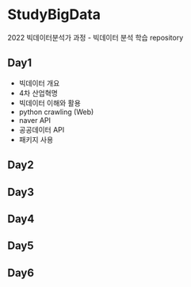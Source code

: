 # StudyBigData
2022 빅데이터분석가 과정 - 빅데이터 분석 학습 repository

## Day1
- 빅데이터 개요
 - 4차 산업혁명
 - 빅데이터 이해와 활용
- python crawling (Web)
 - naver API
 - 공공데이터 API
 - 패키지 사용
 
## Day2

## Day3

## Day4

## Day5

## Day6


